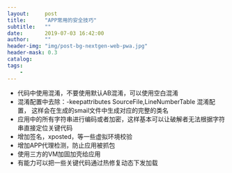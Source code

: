```yaml
---
layout:     post
title:      "APP常用的安全技巧"
subtitle:   ""
date:       2019-07-03 16:42:00
author:     ""
header-img: "img/post-bg-nextgen-web-pwa.jpg"
header-mask: 0.3
catalog:
tags:
    -
---
```


- 代码中使用混淆，不要使用默认AB混淆，可以使用空白混淆
- 混淆配置中去除：-keepattributes SourceFile,LineNumberTable  混淆配置， 这样会在生成的smail文件中生成对应的完整的类名
- 应用中的所有字符串进行编码或者加密，这样基本可以让破解者无法根据字符串直接定位关键代码
- 增加签名，xposted，等一些虚拟环境校验
- 增加APP代理检测，防止应用被抓包
- 使用三方的VM加固加壳给应用
- 有能力可以把一些关键代码通过热修复动态下发加载

